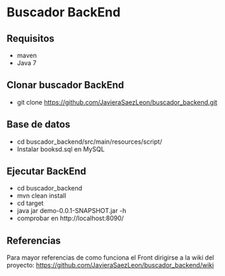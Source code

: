 # Buscador BackEnd

## Requisitos
- maven
- Java 7

## Clonar buscador BackEnd
- git clone https://github.com/JavieraSaezLeon/buscador_backend.git

## Base de datos
- cd buscador_backend/src/main/resources/script/
- Instalar booksd.sql en MySQL

## Ejecutar BackEnd
- cd buscador_backend
- mvn clean install
- cd target
- java jar demo-0.0.1-SNAPSHOT.jar -h
- comprobar en http://localhost:8090/

## Referencias

Para mayor referencias de como funciona el Front dirigirse a la wiki del proyecto: https://github.com/JavieraSaezLeon/buscador_backend/wiki
